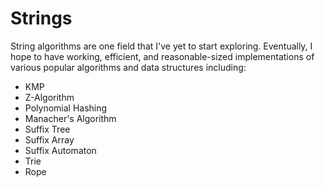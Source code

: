 # Strings

String algorithms are one field that I've yet to start exploring. Eventually, I hope to have working, efficient, and reasonable-sized implementations of various popular algorithms and data structures including:

* KMP
* Z-Algorithm
* Polynomial Hashing
* Manacher's Algorithm
* Suffix Tree
* Suffix Array
* Suffix Automaton
* Trie
* Rope
